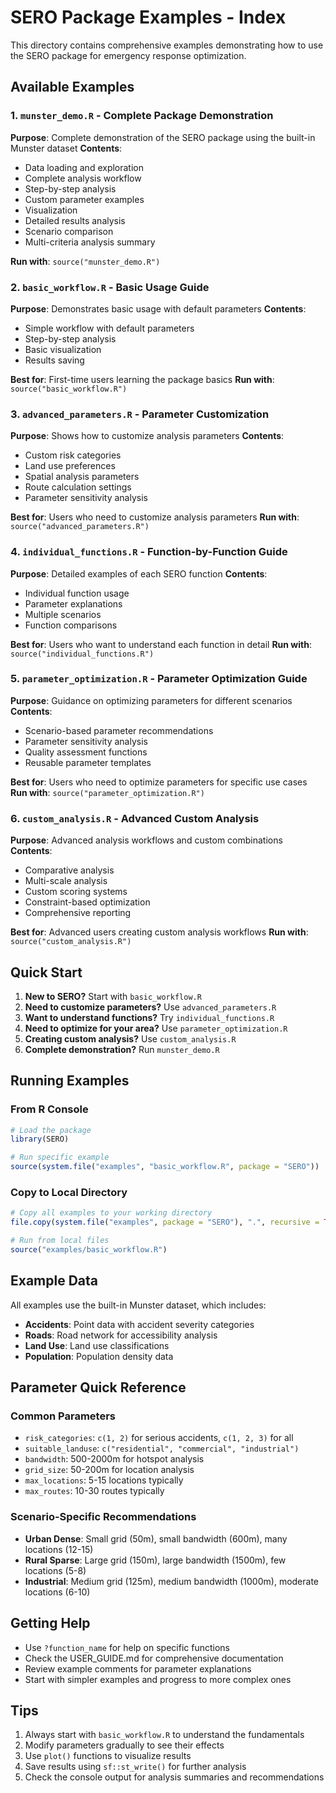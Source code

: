 # SERO Package Examples - Index

This directory contains comprehensive examples demonstrating how to use the SERO package for emergency response optimization.

## Available Examples

### 1. `munster_demo.R` - Complete Package Demonstration
**Purpose**: Complete demonstration of the SERO package using the built-in Munster dataset
**Contents**:
- Data loading and exploration
- Complete analysis workflow
- Step-by-step analysis
- Custom parameter examples
- Visualization
- Detailed results analysis
- Scenario comparison
- Multi-criteria analysis summary

**Run with**: `source("munster_demo.R")`

### 2. `basic_workflow.R` - Basic Usage Guide
**Purpose**: Demonstrates basic usage with default parameters
**Contents**:
- Simple workflow with default parameters
- Step-by-step analysis
- Basic visualization
- Results saving

**Best for**: First-time users learning the package basics
**Run with**: `source("basic_workflow.R")`

### 3. `advanced_parameters.R` - Parameter Customization
**Purpose**: Shows how to customize analysis parameters
**Contents**:
- Custom risk categories
- Land use preferences
- Spatial analysis parameters
- Route calculation settings
- Parameter sensitivity analysis

**Best for**: Users who need to customize analysis parameters
**Run with**: `source("advanced_parameters.R")`

### 4. `individual_functions.R` - Function-by-Function Guide
**Purpose**: Detailed examples of each SERO function
**Contents**:
- Individual function usage
- Parameter explanations
- Multiple scenarios
- Function comparisons

**Best for**: Users who want to understand each function in detail
**Run with**: `source("individual_functions.R")`

### 5. `parameter_optimization.R` - Parameter Optimization Guide
**Purpose**: Guidance on optimizing parameters for different scenarios
**Contents**:
- Scenario-based parameter recommendations
- Parameter sensitivity analysis
- Quality assessment functions
- Reusable parameter templates

**Best for**: Users who need to optimize parameters for specific use cases
**Run with**: `source("parameter_optimization.R")`

### 6. `custom_analysis.R` - Advanced Custom Analysis
**Purpose**: Advanced analysis workflows and custom combinations
**Contents**:
- Comparative analysis
- Multi-scale analysis
- Custom scoring systems
- Constraint-based optimization
- Comprehensive reporting

**Best for**: Advanced users creating custom analysis workflows
**Run with**: `source("custom_analysis.R")`

## Quick Start

1. **New to SERO?** Start with `basic_workflow.R`
2. **Need to customize parameters?** Use `advanced_parameters.R`
3. **Want to understand functions?** Try `individual_functions.R`
4. **Need to optimize for your area?** Use `parameter_optimization.R`
5. **Creating custom analysis?** Use `custom_analysis.R`
6. **Complete demonstration?** Run `munster_demo.R`

## Running Examples

### From R Console
```r
# Load the package
library(SERO)

# Run specific example
source(system.file("examples", "basic_workflow.R", package = "SERO"))
```

### Copy to Local Directory
```r
# Copy all examples to your working directory
file.copy(system.file("examples", package = "SERO"), ".", recursive = TRUE)

# Run from local files
source("examples/basic_workflow.R")
```

## Example Data

All examples use the built-in Munster dataset, which includes:
- **Accidents**: Point data with accident severity categories
- **Roads**: Road network for accessibility analysis
- **Land Use**: Land use classifications
- **Population**: Population density data

## Parameter Quick Reference

### Common Parameters
- `risk_categories`: `c(1, 2)` for serious accidents, `c(1, 2, 3)` for all
- `suitable_landuse`: `c("residential", "commercial", "industrial")`
- `bandwidth`: 500-2000m for hotspot analysis
- `grid_size`: 50-200m for location analysis
- `max_locations`: 5-15 locations typically
- `max_routes`: 10-30 routes typically

### Scenario-Specific Recommendations
- **Urban Dense**: Small grid (50m), small bandwidth (600m), many locations (12-15)
- **Rural Sparse**: Large grid (150m), large bandwidth (1500m), few locations (5-8)
- **Industrial**: Medium grid (125m), medium bandwidth (1000m), moderate locations (6-10)

## Getting Help

- Use `?function_name` for help on specific functions
- Check the USER_GUIDE.md for comprehensive documentation
- Review example comments for parameter explanations
- Start with simpler examples and progress to more complex ones

## Tips

1. Always start with `basic_workflow.R` to understand the fundamentals
2. Modify parameters gradually to see their effects
3. Use `plot()` functions to visualize results
4. Save results using `sf::st_write()` for further analysis
5. Check the console output for analysis summaries and recommendations

